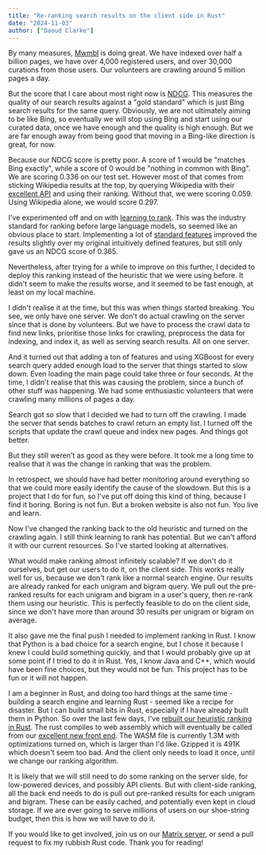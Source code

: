 ```yaml
---
title: "Re-ranking search results on the client side in Rust"
date: "2024-11-03"
author: ["Daoud Clarke"]
---
```


By many measures, [Mwmbl](https://mwmbl.org) is doing great. We have
indexed over half a billion pages, we have over 4,000 registered
users, and over 30,000 curations from those users. Our volunteers are
crawling around 5 million pages a day.

But the score that I care about most right now is
[NDCG](https://en.wikipedia.org/wiki/Discounted_cumulative_gain). This
measures the quality of our search results against a "gold standard"
which is just Bing search results for the same query. Obviously, we
are not ultimately aiming to be like Bing, so eventually we will stop
using Bing and start using our curated data, once we have enough and
the quality is high enough. But we are far enough away from being good
that moving in a Bing-like direction is great, for now.

Because our NDCG score is pretty poor. A score of 1 would be "matches
Bing exactly", while a score of 0 would be "nothing in common with
Bing". We are scoring 0.336 on our test set. However most of that
comes from sticking Wikipedia results at the top, by querying
Wikipedia with their [excellent
API](https://www.mediawiki.org/wiki/API:Search) and using their
ranking. Without that, we were scoring 0.059. Using Wikipedia alone,
we would score 0.297.

I've experimented off and on with [learning to
rank](https://en.wikipedia.org/wiki/Learning_to_rank). This was the
industry standard for ranking before large language models, so seemed
like an obvious place to start. Implementing a lot of [standard
features](https://www.microsoft.com/en-us/research/project/mslr/)
improved the results slightly over my original intuitively defined
features, but still only gave us an NDCG score of 0.365.

Nevertheless, after trying for a while to improve on this further, I
decided to deploy this ranking instead of the heuristic that we were
using before. It didn't seem to make the results worse, and it seemed
to be fast enough, at least on my local machine.

I didn't realise it at the time, but this was when things started
breaking. You see, we only have one server. We don't do actual
crawling on the server since that is done by volunteers. But we have
to process the crawl data to find new links, prioritise those links
for crawling, preprocess the data for indexing, and index it, as well
as serving search results. All on one server.

And it turned out that adding a ton of features and using XGBoost for
every search query added enough load to the server that things started
to slow down. Even loading the main page could take three or four
seconds. At the time, I didn't realise that this was causing the
problem, since a bunch of other stuff was happening. We had some
enthusiastic volunteers that were crawling many millions of pages a
day.

Search got so slow that I decided we had to turn off the crawling. I
made the server that sends batches to crawl return an empty list. I
turned off the scripts that update the crawl queue and index new
pages. And things got better.

But they still weren't as good as they were before. It took me a long
time to realise that it was the change in ranking that was the
problem.

In retrospect, we should have had better monitoring around everything
so that we could more easily identify the cause of the slowdown. But
this is a project that I do for fun, so I've put off doing this kind
of thing, because I find it boring. Boring is not fun. But a broken
website is also not fun. You live and learn.

Now I've changed the ranking back to the old heuristic and turned on
the crawling again. I still think learning to rank has potential. But
we can't afford it with our current resources. So I've started looking
at alternatives.

What would make ranking almost infinitely scalable? If we don't do it
ourselves, but get our users to do it, on the client side. This works
really well for us, because we don't rank like a normal search
engine. Our results are already ranked for each unigram and bigram
query. We pull out the pre-ranked results for each unigram and bigram
in a user's query, then re-rank them using our heuristic. This is
perfectly feasible to do on the client side, since we don't have more
than around 30 results per unigram or bigram on average.

It also gave me the final push I needed to implement ranking in
Rust. I know that Python is a bad choice for a search engine, but I
chose it because I knew I could build something quickly, and that I
would probably give up at some point if I tried to do it in Rust. Yes,
I know Java and C++, which would have been fine choices, but they
would not be fun. This project has to be fun or it will not happen.

I am a beginner in Rust, and doing too hard things at the same time -
building a search engine and learning Rust - seemed like a recipe for
disaster. But I can build small bits in Rust, especially if I have
already built them in Python. So over the last few days, I've [rebuilt
our heuristic ranking in Rust](https://github.com/mwmbl/ranker/).
The rust compiles to web assembly which will eventually be called from
our [excellent new front end](https://alpha.mwmbl.org/). The WASM file
is currently 1.3M with optimizations turned on, which is larger than
I'd like. Gzipped it is 491K which doesn't seem too bad. And the
client only needs to load it once, until we change our ranking
algorithm.

It is likely that we will still need to do some ranking on the server
side, for low-powered devices, and possibly API clients. But with
client-side ranking, all the back end needs to do is pull out
pre-ranked results for each unigram and bigram. These can be easily
cached, and potentially even kept in cloud storage. If we are ever
going to serve millions of users on our shoe-string budget, then this
is how we will have to do it.

If you would like to get involved, join us on our
[Matrix server](https://matrix.to/#/#mwmbl:matrix.org), or send a pull
request to fix my rubbish Rust code. Thank you for reading!
